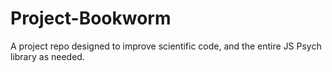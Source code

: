 # Project-Bookworm
A project repo designed to improve scientific code, and the entire JS Psych library as needed.
